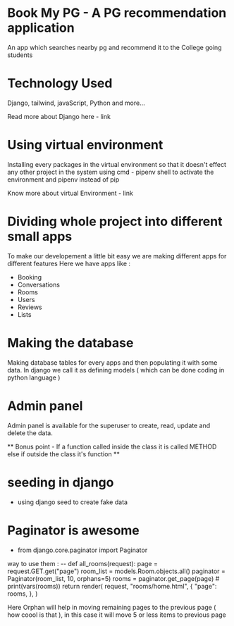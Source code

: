 # Book My PG - A PG recommendation application

An app which searches nearby pg and recommend it to the College going students 

# Technology Used 

Django, tailwind, javaScript, Python and more... 

Read more about Django here - link

# Using virtual environment 

Installing every packages in the virtual environment so that it doesn't effect any other project in the system
using cmd - pipenv shell to activate the environment and pipenv instead of pip

Know more about virtual Environment - link

# Dividing whole project into different small apps 

To make our developement a little bit easy we are making different apps for different features 
Here we have apps like :
- Booking
- Conversations
- Rooms 
- Users
- Reviews 
- Lists

# Making the database 

Making database tables for every apps and then populating it with some data.
In django we call it as defining models ( which can be done coding in python language )

# Admin panel

Admin panel is available for the superuser to  create, read, update and delete the data.


** Bonus point - If a function called inside the class it is called METHOD else if outside the class it's function **

# seeding in django
- using django seed to create fake data

# Paginator is awesome 

- from django.core.paginator import Paginator

way to use them :
--  def all_rooms(request):
        page = request.GET.get("page")
        room_list = models.Room.objects.all()
        paginator = Paginator(room_list, 10, orphans=5)
        rooms = paginator.get_page(page)
        # print(vars(rooms))
        return render(
            request,
            "rooms/home.html",
            {
                "page": rooms,
            },
        )

Here Orphan will help in moving remaining pages to the previous page ( how coool is that ), in this case it will move 5 or less items to previous page
